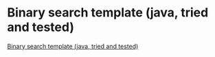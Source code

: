 # Binary search template (java, tried and tested)
[Binary search template (java, tried and tested)](https://aiwithcloud.com/2022/09/19/binary_search_template_java_tried_and_tested/)